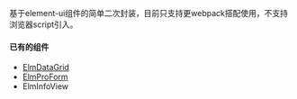 基于element-ui组件的简单二次封装，目前只支持更webpack搭配使用，不支持浏览器script引入。

#### 已有的组件
- [ElmDataGrid](./libs/ElmDataGrid)
- [ElmProForm](https://www.npmjs.com/package/td-elm/libs/ElmDataGrid)
- ElmInfoView